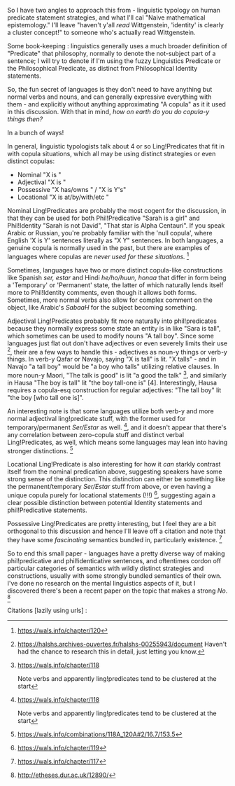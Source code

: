 So I have two angles to approach this from - linguistic typology on human predicate statement strategies, and what I'll cal "Naive mathematical epistemology." I'll leave "haven't y'all *read* Wittgenstein, 'identity' is clearly a cluster concept!" to someone who's actually read Wittgenstein. 

Some book-keeping : linguistics generally uses a much broader definition of "Predicate" that philosophy, normally to denote the not-subject part of a sentence; I will try to denote if I'm using the fuzzy Linguistics Predicate or the Philosophical Predicate, as distinct from Philosophical Identity statements.

So, the fun secret of languages is they don't need to have anything but normal verbs and nouns, and can generally expressive everything with them - and explicitly without anything approximating "A copula" as it it used in this discussion. With that in mind, _how on earth do you do copula-y things then?_

In a bunch of ways!

In general, linguistic typologists talk about 4 or so Ling!Predicates that fit in with copula situations, which all may be using distinct strategies or even distinct copulas: 
- Nominal "X is <Noun>"
- Adjectival "X is <Adjective>"
- Possessive "X has/owns <Thing>" / "X is Y's"
- Locational "X is at/by/with/etc <Place>"

Nominal Ling!Predicates are probably the most cogent for the discussion, in that they can be used for both Phil!Predicative "Sarah is a girl" and Phil!Identity "Sarah is not David", "That star is Alpha Centauri". If you speak Arabic or Russian, you're probably familiar with the 'null copula', where English 'X is Y' sentences literally as "X Y" sentences. In both languages, a genuine copula is normally used in the past, but there are examples of languages where copulas are _never used for these situations._ [^1]

Sometimes, languages have two or more distinct copula-like constructions like Spanish _ser, estar_ and Hindi _he/ho/huun, honaa_ that differ in form being a 'Temporary' or 'Permanent' state, the latter of which naturally lends itself more to Phil!Identity comments, even though it allows both forms. Sometimes, more normal verbs also allow for complex comment on the object, like Arabic's _SabaaH_ for the subject becoming something. 

Adjectival Ling!Predicates probably fit more naturally into phil!predicates because they normally express some state an entity is in like "Sara is tall", which sometimes can be used to modify nouns "A tall boy". Since some languages just flat out don't have adjectives or even severely limits their use [^2], their are a few ways to handle this - adjectives as noun-y things or verb-y things. In verb-y Qafar or Navajo, saying "X is tall" is lit. "X talls" - and in Navajo "a tall boy" would be "a boy who talls" utilizing relative clauses. In more noun-y Maori, "The talk is good" is lit "a good the talk" [^3], and similarly in Hausa "The boy is tall" lit "the boy tall-one is" [4]. Interestingly, Hausa requires a copula-esq construction for regular adjectives: "The tall boy" lit "the boy [who tall one is]".

An interesting note is that some languages utilize both verb-y and more normal adjectival ling!predicate stuff, with the former used for temporary/permanent _Ser/Estar_ as well. [^3], and it doesn't appear that there's any correlation between zero-copula stuff and distinct verbal Ling!Predicates, as well, which means some languages may lean into having stronger distinctions. [^5]

Locational Ling!Predicate is also interesting for how it _can_ starkly contrast itself from the nominal predication above, suggesting speakers have some strong sense of the distinction. This distinction can either be something like the permanent/temporary _Ser/Estar_ stuff from above, or even having a unique copula purely for locational statements (!!!) [^6], suggesting again a clear possible distinction between potential Identity statements and phil!Predicative statements. 

Possessive Ling!Predicates are pretty interesting, but I feel they are a bit orthogonal to this discussion and hence I'll leave off a citation and note that they have some _fascinating_ semantics bundled in, particularly existence. [^7]

So to end this small paper - languages have a pretty diverse way of making phil!predicative and phil!identicative sentences, and oftentimes cordon off particular categories of semantics with wildly distinct strategies and constructions, usually with some strongly bundled semantics of their own. I've done no research on the mental linguistics aspects of it, but I discovered there's been a recent paper on the topic that makes a strong _No_. [^8]

Citations [lazily using urls] :
[^1]: https://wals.info/chapter/120

[^2]: https://halshs.archives-ouvertes.fr/halshs-00255943/document
Haven't had the chance to research this in detail, just letting you know.

[^3]: https://wals.info/chapter/118

    Note verbs and apparently ling!predicates tend to be clustered at the start 

[^4]: https://www.amazon.com/Teach-Yourself-Hausa-Beginners-Languages/dp/0340263938

[^5]: https://wals.info/combinations/118A_120A#2/16.7/153.5

[^6]: https://wals.info/chapter/119

[^7]: https://wals.info/chapter/117

[^8]: http://etheses.dur.ac.uk/12890/
